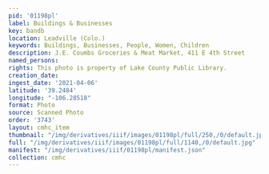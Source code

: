 ```yaml
---
pid: '01198pl'
label: Buildings & Businesses
key: bandb
location: Leadville (Colo.)
keywords: Buildings, Businesses, People, Women, Children
description: J.E. Coumbs Groceries & Meat Market, 411 E 4th Street
named_persons: 
rights: This photo is property of Lake County Public Library.
creation_date: 
ingest_date: '2021-04-06'
latitude: '39.2484'
longitude: "-106.28518"
format: Photo
source: Scanned Photo
order: '3743'
layout: cmhc_item
thumbnail: "/img/derivatives/iiif/images/01198pl/full/250,/0/default.jpg"
full: "/img/derivatives/iiif/images/01198pl/full/1140,/0/default.jpg"
manifest: "/img/derivatives/iiif/01198pl/manifest.json"
collection: cmhc
---
```

